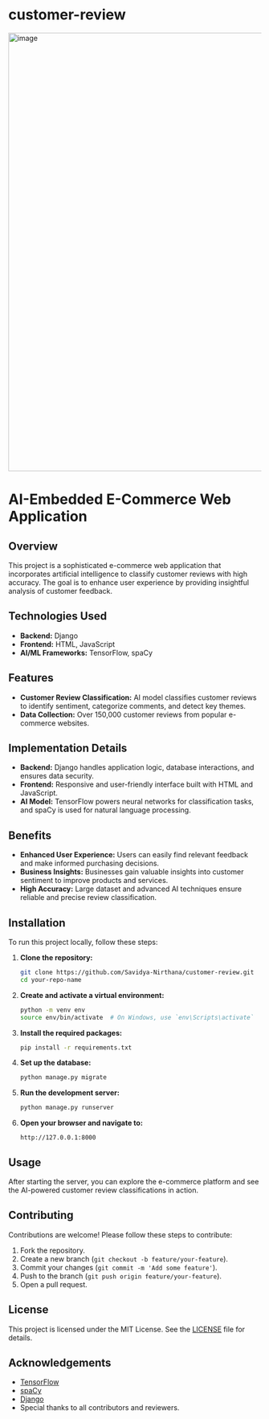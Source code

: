# customer-review

<img width="873" alt="image" src="https://github.com/Savidya-Nirthana/customer-review/assets/136046765/0cc6973a-3983-44f0-a4a8-3d8a85891fb5">


# AI-Embedded E-Commerce Web Application

## Overview
This project is a sophisticated e-commerce web application that incorporates artificial intelligence to classify customer reviews with high accuracy. The goal is to enhance user experience by providing insightful analysis of customer feedback.

## Technologies Used
- **Backend:** Django
- **Frontend:** HTML, JavaScript
- **AI/ML Frameworks:** TensorFlow, spaCy

## Features
- **Customer Review Classification:** AI model classifies customer reviews to identify sentiment, categorize comments, and detect key themes.
- **Data Collection:** Over 150,000 customer reviews from popular e-commerce websites.

## Implementation Details
- **Backend:** Django handles application logic, database interactions, and ensures data security.
- **Frontend:** Responsive and user-friendly interface built with HTML and JavaScript.
- **AI Model:** TensorFlow powers neural networks for classification tasks, and spaCy is used for natural language processing.

## Benefits
- **Enhanced User Experience:** Users can easily find relevant feedback and make informed purchasing decisions.
- **Business Insights:** Businesses gain valuable insights into customer sentiment to improve products and services.
- **High Accuracy:** Large dataset and advanced AI techniques ensure reliable and precise review classification.

## Installation
To run this project locally, follow these steps:

1. **Clone the repository:**
    ```bash
    git clone https://github.com/Savidya-Nirthana/customer-review.git
    cd your-repo-name
    ```

2. **Create and activate a virtual environment:**
    ```bash
    python -m venv env
    source env/bin/activate  # On Windows, use `env\Scripts\activate`
    ```

3. **Install the required packages:**
    ```bash
    pip install -r requirements.txt
    ```

4. **Set up the database:**
    ```bash
    python manage.py migrate
    ```

5. **Run the development server:**
    ```bash
    python manage.py runserver
    ```

6. **Open your browser and navigate to:**
    ```
    http://127.0.0.1:8000
    ```

## Usage
After starting the server, you can explore the e-commerce platform and see the AI-powered customer review classifications in action.

## Contributing
Contributions are welcome! Please follow these steps to contribute:

1. Fork the repository.
2. Create a new branch (`git checkout -b feature/your-feature`).
3. Commit your changes (`git commit -m 'Add some feature'`).
4. Push to the branch (`git push origin feature/your-feature`).
5. Open a pull request.

## License
This project is licensed under the MIT License. See the [LICENSE](LICENSE) file for details.

## Acknowledgements
- [TensorFlow](https://www.tensorflow.org/)
- [spaCy](https://spacy.io/)
- [Django](https://www.djangoproject.com/)
- Special thanks to all contributors and reviewers.
